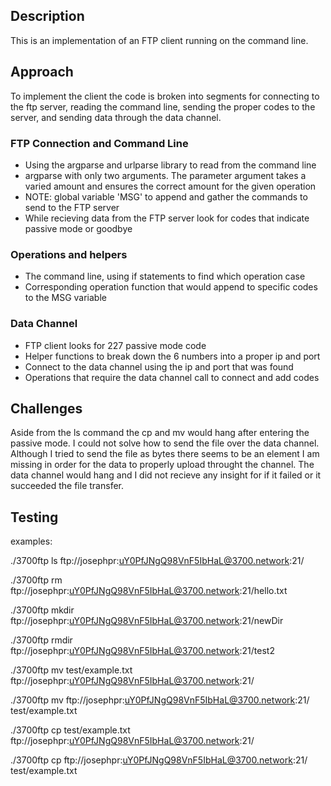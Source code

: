 ## Description

This is an implementation of an FTP client running on the command line.


## Approach

To implement the client the code is broken into segments for connecting to the ftp server, reading the command line, sending the proper codes to the server, and sending data through the data channel.

### FTP Connection and Command Line

* Using the argparse and urlparse library to read from the command line
* argparse with only two arguments. The parameter argument takes a varied amount and ensures the correct amount for the given operation
* NOTE: global variable 'MSG' to append and gather the commands to send to the FTP server
* While recieving data from the FTP server look for codes that indicate passive mode or goodbye

### Operations and helpers

* The command line, using if statements to find which operation case
* Corresponding operation function that would append to specific codes to the MSG variable

### Data Channel

* FTP client looks for 227 passive mode code
* Helper functions to break down the 6 numbers into a proper ip and port
* Connect to the data channel using the ip and port that was found
* Operations that require the data channel call to connect and add codes

## Challenges

Aside from the ls command the cp and mv would hang after entering the passive mode. I could not solve how to send the file over the data channel. Although I tried to send the file as bytes there seems to be an element I am missing in order for the data to properly upload throught the channel. The data channel would hang and I did not recieve any insight for if it failed or it succeeded the file transfer.

## Testing 

examples:

./3700ftp ls ftp://josephpr:uY0PfJNgQ98VnF5IbHaL@3700.network:21/

./3700ftp rm ftp://josephpr:uY0PfJNgQ98VnF5IbHaL@3700.network:21/hello.txt

./3700ftp mkdir ftp://josephpr:uY0PfJNgQ98VnF5IbHaL@3700.network:21/newDir

./3700ftp rmdir ftp://josephpr:uY0PfJNgQ98VnF5IbHaL@3700.network:21/test2

./3700ftp mv test/example.txt ftp://josephpr:uY0PfJNgQ98VnF5IbHaL@3700.network:21/

./3700ftp mv ftp://josephpr:uY0PfJNgQ98VnF5IbHaL@3700.network:21/ test/example.txt

./3700ftp cp test/example.txt ftp://josephpr:uY0PfJNgQ98VnF5IbHaL@3700.network:21/

./3700ftp cp ftp://josephpr:uY0PfJNgQ98VnF5IbHaL@3700.network:21/ test/example.txt
